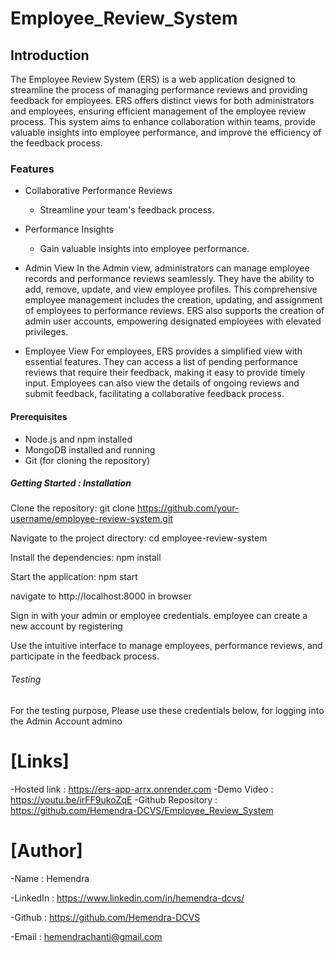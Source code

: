 # Employee_Review_System

## Introduction

The Employee Review System (ERS) is a web application designed to streamline the process of managing performance reviews and providing feedback for employees.  ERS offers distinct views for both administrators and employees, ensuring efficient management of the employee review process. This system aims to enhance collaboration within teams, provide valuable insights into employee performance, and improve the efficiency of the feedback process.

### Features

- Collaborative Performance Reviews
  - Streamline your team's feedback process.
- Performance Insights
  - Gain valuable insights into employee performance.

- Admin View
    In the Admin view, administrators can manage employee records and performance reviews seamlessly. They have the ability to add, remove, update, and view employee profiles. This comprehensive employee management includes the creation, updating, and assignment of employees to performance reviews. ERS also supports the creation of admin user accounts, empowering designated employees with elevated privileges.

- Employee View
    For employees, ERS provides a simplified view with essential features. They can access a list of pending performance reviews that require their feedback, making it easy to provide timely input. Employees can also view the details of ongoing reviews and submit feedback, facilitating a collaborative feedback process.

#### Prerequisites
- Node.js and npm installed
- MongoDB installed and running
- Git (for cloning the repository)


##### Getting Started : Installation

Clone the repository: git clone https://github.com/your-username/employee-review-system.git

Navigate to the project directory: cd employee-review-system

Install the dependencies: npm install

Start the application: npm start

navigate to http://localhost:8000 in browser

Sign in with your admin or employee credentials. employee can create a new account by registering

Use the intuitive interface to manage employees, performance reviews, and participate in the feedback process.

###### Testing

For the testing purpose, Please use these credentials below, for logging into the Admin Account
admino


# [Links]
-Hosted link :  https://ers-app-arrx.onrender.com
-Demo Video : https://youtu.be/irFF9ukoZqE
-Github Repository : https://github.com/Hemendra-DCVS/Employee_Review_System

# [Author]
-Name : Hemendra

-LinkedIn : https://www.linkedin.com/in/hemendra-dcvs/

-Github : https://github.com/Hemendra-DCVS

-Email : hemendrachanti@gmail.com
